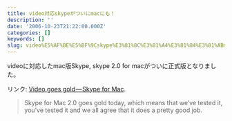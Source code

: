 ```yaml
---
title: video対応skypeがついにmacにも！
description: ''
date: '2006-10-23T21:22:00.000Z'
categories: []
keywords: []
slug: video%E5%AF%BE%E5%BF%9Cskype%E3%81%8C%E3%81%A4%E3%81%84%E3%81%ABmac%E3%81%AB%E3%82%82%EF%BC%81
---
```

videoに対応したmac版Skype, skype 2.0 for macがついに正式版となりました。

リンク: [Video goes gold — Skype for Mac](http://share.skype.com/sites/mac/2006/10/video_goes_gold.html "Video goes gold - Skype for Mac").

> Skype for Mac 2.0 goes gold today, which means that we’ve tested it, you’ve tested it and we all agree that it does a pretty good job.